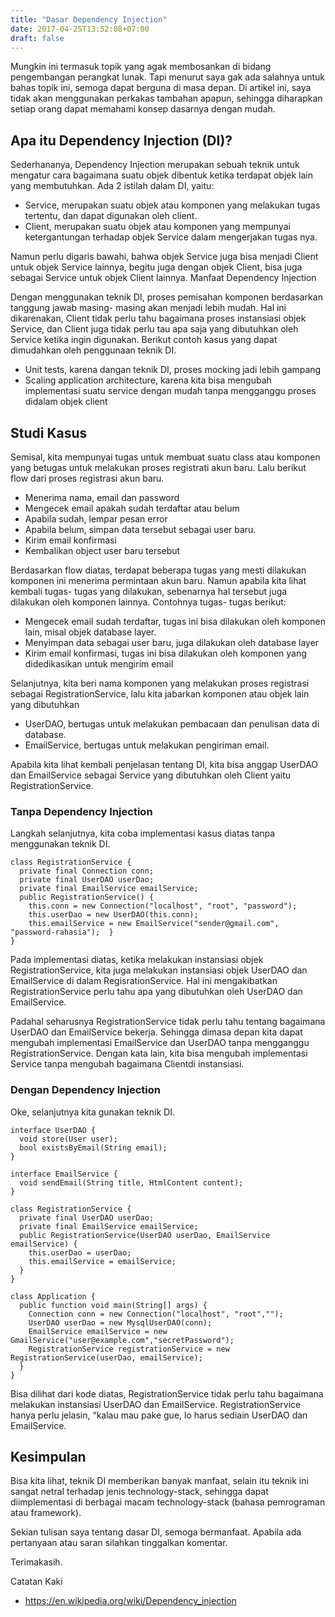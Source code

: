 ```yaml
---
title: "Dasar Dependency Injection"
date: 2017-04-25T13:52:08+07:00
draft: false
---
```

Mungkin ini termasuk topik yang agak membosankan di bidang pengembangan perangkat lunak. Tapi menurut saya gak ada salahnya untuk bahas topik ini, semoga dapat berguna di masa depan. Di artikel ini, saya tidak akan menggunakan perkakas tambahan apapun, sehingga diharapkan setiap orang dapat memahami konsep dasarnya dengan mudah.

## Apa itu Dependency Injection (DI)?

Sederhananya, Dependency Injection merupakan sebuah teknik untuk mengatur cara bagaimana suatu objek dibentuk ketika terdapat objek lain yang membutuhkan. Ada 2 istilah dalam DI, yaitu:
- Service, merupakan suatu objek atau komponen yang melakukan tugas tertentu, dan dapat digunakan oleh client.
- Client, merupakan suatu objek atau komponen yang mempunyai ketergantungan terhadap objek Service dalam mengerjakan tugas nya.

Namun perlu digaris bawahi, bahwa objek Service juga bisa menjadi Client untuk objek Service lainnya, begitu juga dengan objek Client, bisa juga sebagai Service untuk objek Client lainnya.
Manfaat Dependency Injection

Dengan menggunakan teknik DI, proses pemisahan komponen berdasarkan tanggung jawab masing- masing akan menjadi lebih mudah. Hal ini dikarenakan, Client tidak perlu tahu bagaimana proses instansiasi objek Service, dan Client juga tidak perlu tau apa saja yang dibutuhkan oleh Service ketika ingin digunakan. Berikut contoh kasus yang dapat dimudahkan oleh penggunaan teknik DI.

- Unit tests, karena dangan teknik DI, proses mocking jadi lebih gampang 
- Scaling application architecture, karena kita bisa mengubah implementasi suatu service dengan mudah tanpa mengganggu proses didalam objek client

## Studi Kasus

Semisal, kita mempunyai tugas untuk membuat suatu class atau komponen yang betugas untuk melakukan proses registrati akun baru. Lalu berikut flow dari proses registrasi akun baru.

- Menerima nama, email dan password
- Mengecek email apakah sudah terdaftar atau belum
- Apabila sudah, lempar pesan error
- Apabila belum, simpan data tersebut sebagai user baru.
- Kirim email konfirmasi
- Kembalikan object user baru tersebut

Berdasarkan flow diatas, terdapat beberapa tugas yang mesti dilakukan komponen ini menerima permintaan akun baru. Namun apabila kita lihat kembali tugas- tugas yang dilakukan, sebenarnya hal tersebut juga dilakukan oleh komponen lainnya. Contohnya tugas- tugas berikut:
- Mengecek email sudah terdaftar, tugas ini bisa dilakukan oleh komponen lain, misal objek database layer.
- Menyimpan data sebagai user baru, juga dilakukan oleh database layer
- Kirim email konfirmasi, tugas ini bisa dilakukan oleh komponen yang didedikasikan untuk mengirim email

Selanjutnya, kita beri nama komponen yang melakukan proses registrasi sebagai RegistrationService, lalu kita jabarkan komponen atau objek lain yang dibutuhkan
- UserDAO, bertugas untuk melakukan pembacaan dan penulisan data di database.
- EmailService, bertugas untuk melakukan pengiriman email.

Apabila kita lihat kembali penjelasan tentang DI, kita bisa anggap UserDAO dan EmailService sebagai Service yang dibutuhkan oleh Client yaitu RegistrationService.


### Tanpa Dependency Injection

Langkah selanjutnya, kita coba implementasi kasus diatas tanpa menggunakan teknik DI.

```
class RegistrationService { 
  private final Connection conn;
  private final UserDAO userDao;
  private final EmailService emailService;
  public RegistrationService() {
    this.conn = new Connection("localhost", "root", "password");
    this.userDao = new UserDAO(this.conn);
    this.emailService = new EmailService("sender@gmail.com", "password-rahasia");  }
}
```

Pada implementasi diatas, ketika melakukan instansiasi objek RegistrationService, kita juga melakukan instansiasi objek UserDAO dan EmailService di dalam RegisrationService. Hal ini mengakibatkan RegistrationService perlu tahu apa yang dibutuhkan oleh UserDAO dan EmailService.

Padahal seharusnya RegistrationService tidak perlu tahu tentang bagaimana UserDAO dan EmailService bekerja. Sehingga dimasa depan kita dapat mengubah implementasi EmailService dan UserDAO tanpa mengganggu RegistrationService. Dengan kata lain, kita bisa mengubah implementasi Service tanpa mengubah bagaimana Clientdi instansiasi.

### Dengan Dependency Injection

Oke, selanjutnya kita gunakan teknik DI.

```
interface UserDAO {
  void store(User user);
  bool existsByEmail(String email);
}

interface EmailService {
  void sendEmail(String title, HtmlContent content);
}

class RegistrationService {  
  private final UserDAO userDao;  
  private final EmailService emailService;
  public RegistrationService(UserDAO userDao, EmailService emailService) {
    this.userDao = userDao;
    this.emailService = emailService;  
  }
}

class Application {
  public function void main(String[] args) {
    Connection conn = new Connection("localhost", "root","");
    UserDAO userDao = new MysqlUserDAO(conn);
    EmailService emailService = new  GmailService("user@example.com","secretPassword");
    RegistrationService registrationService = new RegistrationService(userDao, emailService);  
  }
}
```

Bisa dilihat dari kode diatas, RegistrationService tidak perlu tahu bagaimana melakukan instansiasi UserDAO dan EmailService. RegistrationService hanya perlu jelasin, “kalau mau pake gue, lo harus sediain UserDAO dan EmailService.

## Kesimpulan

Bisa kita lihat, teknik DI memberikan banyak manfaat, selain itu teknik ini sangat netral terhadap jenis technology-stack, sehingga dapat diimplementasi di berbagai macam technology-stack (bahasa pemrograman atau framework).

Sekian tulisan saya tentang dasar DI, semoga bermanfaat. Apabila ada pertanyaan atau saran silahkan tinggalkan komentar.

Terimakasih.

Catatan Kaki
- https://en.wikipedia.org/wiki/Dependency_injection